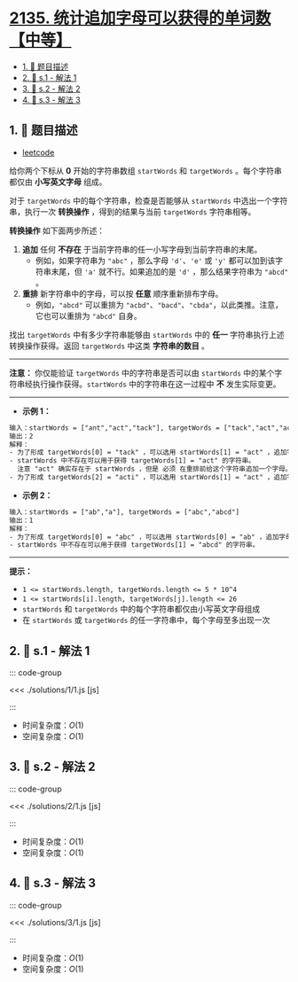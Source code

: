 # [2135. 统计追加字母可以获得的单词数【中等】](https://github.com/tnotesjs/TNotes.leetcode/tree/main/notes/2135.%20%E7%BB%9F%E8%AE%A1%E8%BF%BD%E5%8A%A0%E5%AD%97%E6%AF%8D%E5%8F%AF%E4%BB%A5%E8%8E%B7%E5%BE%97%E7%9A%84%E5%8D%95%E8%AF%8D%E6%95%B0%E3%80%90%E4%B8%AD%E7%AD%89%E3%80%91)

<!-- region:toc -->

- [1. 📝 题目描述](#1--题目描述)
- [2. 🎯 s.1 - 解法 1](#2--s1---解法-1)
- [3. 🎯 s.2 - 解法 2](#3--s2---解法-2)
- [4. 🎯 s.3 - 解法 3](#4--s3---解法-3)

<!-- endregion:toc -->

## 1. 📝 题目描述

- [leetcode](https://leetcode.cn/problems/count-words-obtained-after-adding-a-letter/)

给你两个下标从 **0** 开始的字符串数组 `startWords` 和 `targetWords` 。每个字符串都仅由 **小写英文字母** 组成。

对于 `targetWords` 中的每个字符串，检查是否能够从 `startWords` 中选出一个字符串，执行一次 **转换操作** ，得到的结果与当前 `targetWords` 字符串相等。

**转换操作** 如下面两步所述：

1. **追加** 任何 **不存在** 于当前字符串的任一小写字母到当前字符串的末尾。
   - 例如，如果字符串为 `"abc"` ，那么字母 `'d'`、`'e'` 或 `'y'` 都可以加到该字符串末尾，但 `'a'` 就不行。如果追加的是 `'d'` ，那么结果字符串为 `"abcd"` 。
2. **重排** 新字符串中的字母，可以按 **任意** 顺序重新排布字母。
   - 例如，`"abcd"` 可以重排为 `"acbd"`、`"bacd"`、`"cbda"`，以此类推。注意，它也可以重排为 `"abcd"` 自身。

找出 `targetWords` 中有多少字符串能够由 `startWords` 中的 **任一** 字符串执行上述转换操作获得。返回 `targetWords` 中这类 **字符串的数目** 。

---

**注意：** 你仅能验证 `targetWords` 中的字符串是否可以由 `startWords` 中的某个字符串经执行操作获得。`startWords` 中的字符串在这一过程中 **不** 发生实际变更。

---

- **示例 1：**

```txt
输入：startWords = ["ant","act","tack"], targetWords = ["tack","act","acti"]
输出：2
解释：
- 为了形成 targetWords[0] = "tack" ，可以选用 startWords[1] = "act" ，追加字母 'k' ，并重排 "actk" 为 "tack" 。
- startWords 中不存在可以用于获得 targetWords[1] = "act" 的字符串。
  注意 "act" 确实存在于 startWords ，但是 必须 在重排前给这个字符串追加一个字母。
- 为了形成 targetWords[2] = "acti" ，可以选用 startWords[1] = "act" ，追加字母 'i' ，并重排 "acti" 为 "acti" 自身。
```

- **示例 2：**

```txt
输入：startWords = ["ab","a"], targetWords = ["abc","abcd"]
输出：1
解释：
- 为了形成 targetWords[0] = "abc" ，可以选用 startWords[0] = "ab" ，追加字母 'c' ，并重排为 "abc" 。
- startWords 中不存在可以用于获得 targetWords[1] = "abcd" 的字符串。
```

---

**提示：**

- `1 <= startWords.length, targetWords.length <= 5 * 10^4`
- `1 <= startWords[i].length, targetWords[j].length <= 26`
- `startWords` 和 `targetWords` 中的每个字符串都仅由小写英文字母组成
- 在 `startWords` 或 `targetWords` 的任一字符串中，每个字母至多出现一次

## 2. 🎯 s.1 - 解法 1

::: code-group

<<< ./solutions/1/1.js [js]

:::

- 时间复杂度：$O(1)$
- 空间复杂度：$O(1)$

## 3. 🎯 s.2 - 解法 2

::: code-group

<<< ./solutions/2/1.js [js]

:::

- 时间复杂度：$O(1)$
- 空间复杂度：$O(1)$

## 4. 🎯 s.3 - 解法 3

::: code-group

<<< ./solutions/3/1.js [js]

:::

- 时间复杂度：$O(1)$
- 空间复杂度：$O(1)$
